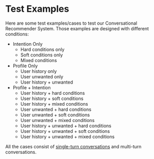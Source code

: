 # Test Examples

Here are some test examples/cases to test our Conversational Recommender System. Those examples are designed with different conditions:

- Intention Only
    - Hard conditions only
    - Soft conditions only
    - Mixed conditions
- Profile Only
    - User history only
    - User unwanted only
    - User history + unwanted
- Profile + Intention
    - User history + hard conditions
    - User history + soft conditions
    - User history + mixed conditions
    - User unwanted + hard conditions
    - User unwanted + soft conditions
    - User unwanted + mixed conditions
    - User history + unwanted + hard conditions
    - User history + unwanted + soft conditions
    - User history + unwanted + mixed conditions

All the cases consist of [single-turn conversations](./single_turn_cases.md) and multi-turn conversations.